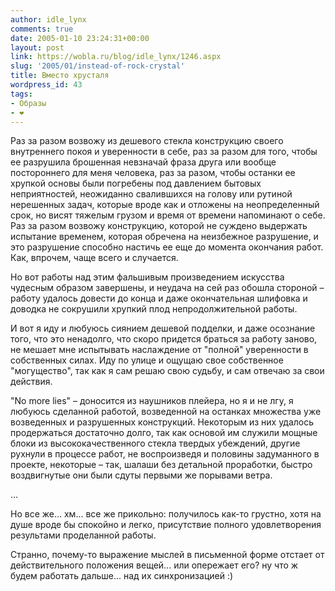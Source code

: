 ```yaml
---
author: idle_lynx
comments: true
date: 2005-01-10 23:24:31+00:00
layout: post
link: https://wobla.ru/blog/idle_lynx/1246.aspx
slug: '2005/01/instead-of-rock-crystal'
title: Вместо хрусталя
wordpress_id: 43
tags:
- Образы
- ❤️
---
```


Раз за разом возвожу из дешевого стекла конструкцию своего внутреннего покоя и уверенности в себе, раз за разом для того, чтобы ее разрушила брошенная невзначай фраза друга или вообще постороннего для меня человека, раз за разом, чтобы останки ее хрупкой основы были погребены под давлением бытовых неприятностей, неожиданно свалившихся на голову или рутиной нерешенных задач, которые вроде как и отложены на неопределенный срок, но висят тяжелым грузом и время от времени напоминают о себе. Раз за разом возвожу конструкцию, которой не суждено выдержать испытание временем, которая обречена на неизбежное разрушение, и это разрушение способно настичь ее еще до момента окончания работ. Как, впрочем, чаще всего и случается.

Но вот работы над этим фальшивым произведением искусства чудесным образом завершены, и неудача на сей раз обошла стороной – работу удалось довести до конца и даже окончательная шлифовка и доводка не сокрушили хрупкий плод непродолжительной работы.

И вот я иду и любуюсь сиянием дешевой подделки, и даже осознание того, что это ненадолго, что скоро придется браться за работу заново, не мешает мне испытывать наслаждение от "полной" уверенности в собственных силах. Иду по улице и ощущаю свое собственное "могущество", так как я сам решаю свою судьбу, и сам отвечаю за свои действия.

"No more lies" – доносится из наушников плейера, но я и не лгу, я любуюсь сделанной работой, возведенной на останках множества уже возведенных и разрушенных конструкций. Некоторым из них удалось продержаться достаточно долго, так как основой им служили мощные блоки из высококачественного стекла твердых убеждений, другие рухнули в процессе работ, не воспроизведя и половины задуманного в проекте, некоторые – так, шалаши без детальной проработки, быстро воздвигнутые они были сдуты первыми же порывами ветра.

...

Но все же... хм... все же прикольно: получилось как-то грустно, хотя на душе вроде бы спокойно и легко, присутствие полного удовлетворения результами проделанной работы.

Странно, почему-то выражение мыслей в письменной форме отстает от действительного положения вещей... или опережает его? ну что ж будем работать дальше... над их синхронизацией :)
